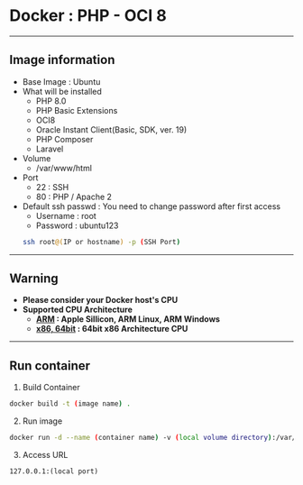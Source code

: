 Docker : PHP - OCI 8
===
***
## Image information
- Base Image : Ubuntu
- What will be installed
    - PHP 8.0
    - PHP Basic Extensions
    - OCI8
    - Oracle Instant Client(Basic, SDK, ver. 19)
    - PHP Composer
    - Laravel
- Volume
    - /var/www/html
- Port
    - 22 : SSH 
    - 80 : PHP / Apache 2
- Default ssh passwd : You need to change password after first access
    - Username : root
    - Password : ubuntu123
    ```bash
    ssh root@(IP or hostname) -p (SSH Port)
    ```
***
## Warning
- **Please consider your Docker host's CPU**
- **Supported CPU Architecture**
    - **[ARM](ARM) : Apple Sillicon, ARM Linux, ARM Windows**
    - **[x86, 64bit](x86) : 64bit x86 Architecture CPU**
***
## Run container
1. Build Container

```bash
docker build -t (image name) .
```

2. Run image

```bash
docker run -d --name (container name) -v (local volume directory):/var/www/html -p (local port):80 (image name)
```

3. Access URL

```text 
127.0.0.1:(local port)
```
